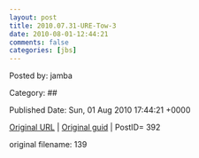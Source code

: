 ```yaml
---
layout: post
title: 2010.07.31-URE-Tow-3
date: 2010-08-01-12:44:21
comments: false
categories: [jbs]
---
```




 

Posted by: jamba

Category: ## 


Published Date: Sun, 01 Aug 2010 17:44:21 +0000 

<a href="http://factorq.net/2010/08/01/jeep-escapades-and-damages/dsc09231_1/">Original URL</a> | <a href="http://factorq.files.wordpress.com/2010/08/dsc09231_1.jpg">Original guid</a> | PostID= 392

 original filename: 139